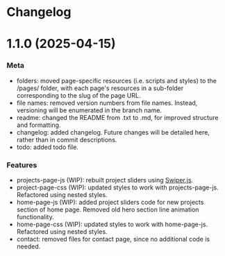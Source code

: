 # Changelog

# 1.1.0 (2025-04-15)


### Meta

- folders: moved page-specific resources (i.e. scripts and styles) to the /pages/ folder, with each page's resources in a sub-folder corresponding to the slug of the page URL.
- file names: removed version numbers from file names. Instead, versioning will be enumerated in the branch name. 
- readme: changed the README from .txt to .md, for improved structure and formatting.
- changelog: added changelog. Future changes will be detailed here, rather than in commit descriptions.
- todo: added todo file.

### Features

- projects-page-js (WIP): rebuilt project sliders using [Swiper.js](https://github.com/nolimits4web/swiper).
- project-page-css (WIP): updated styles to work with projects-page-js. Refactored using nested styles.
- home-page-js (WIP): added project sliders code for new projects section of home page. Removed old hero section line animation functionality.
- home-page-css (WIP): updated styles to work with home-page-js. Refactored using nested styles.
- contact: removed files for contact page, since no additional code is needed.
